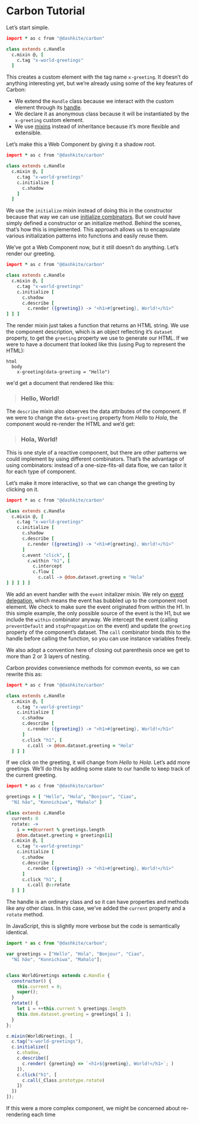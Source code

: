 # Carbon Tutorial

Let’s start simple.

```coffeescript
import * as c from "@dashkite/carbon"

class extends c.Handle
  c.mixin @, [
    c.tag "x-world-greetings"
  ]
```

This creates a custom element with the tag name `x-greeting`. It doesn’t do anything interesting yet, but we’re already using some of the key features of Carbon:

- We extend the `Handle` class because we interact with the custom element through its [handle][].
- We declare it as anonymous class because it will be instantiated by the `x-greeting` custom element.
- We use [mixins][] instead of inheritance because it’s more flexible and extensible.

Let’s make this a Web Component by giving it a shadow root.

```coffeescript
import * as c from "@dashkite/carbon"

class extends c.Handle
  c.mixin @, [
    c.tag "x-world-greetings"
    c.initialize [
      c.shadow
    ]
  ]
```

We use the `initialize` mixin instead of doing this in the constructor because that way we can use [initialize combinators][]. But we *could* have simply defined a constructor or an initialize method. Behind the scenes, that’s how this is implemented. This approach allows us to encapsulate various initialization patterns into functions and easily reuse them.

We’ve got a Web Component now, but it still doesn’t do anything. Let’s render our greeting.

```coffeescript
import * as c from "@dashkite/carbon"

class extends c.Handle
  c.mixin @, [
    c.tag "x-world-greetings"
    c.initialize [
      c.shadow
      c.describe [
        c.render ({greeting}) -> "<h1>#{greeting}, World!</h1>"
] ] ]
```

The render mixin just takes a function that returns an HTML string. We use the component description, which is an object reflecting it’s `dataset` property, to get the `greeting` property we use to generate our HTML. If we were to have a document that looked like this (using Pug to represent the HTML):

```pug
html
  body
    x-greeting(data-greeting = "Hello")
```

we'd get a document that rendered like this:

> ### Hello, World!

The `describe` mixin also observes the data attributes of the component. If we were to change the `data-greeting` property from _Hello_ to _Hola_, the component would re-render the HTML and we’d get:

> ### Hola, World!

This is one style of a reactive component, but there are other patterns we could implement by using different combinators. That’s the advantage of using combinators: instead of a one-size-fits-all data flow, we can tailor it for each type of component.

Let’s make it more interactive, so that we can change the greeting by clicking on it.

```coffeescript
import * as c from "@dashkite/carbon"

class extends c.Handle
  c.mixin @, [
    c.tag "x-world-greetings"
    c.initialize [
      c.shadow
      c.describe [
        c.render ({greeting}) -> "<h1>#{greeting}, World!</h1>"
      ]
      c.event "click", [
        c.within "h1", [
          c.intercept
          c.flow [
            c.call -> @dom.dataset.greeting = "Hola"
] ] ] ] ]
```

We add an event handler with the `event` initalizer mixin. We rely on [event delegation][], which means the event has bubbled up to the component root element. We check to make sure the event originated from within the H1. In this simple example, the only possible source of the event is the H1, but we include the `within` combinator anyway. We intercept the event (calling `preventDefault` and `stopPropagation` on the event) and update the `greeting` property of the component’s dataset. The `call` combinator binds *this* to the handle before calling the function, so you can use instance variables freely.

We also adopt a convention here of closing out parenthesis once we get to more than 2 or 3 layers of nesting.

Carbon provides convenience methods for common events, so we can rewrite this as:

```coffeescript
import * as c from "@dashkite/carbon"

class extends c.Handle
  c.mixin @, [
    c.tag "x-world-greetings"
    c.initialize [
      c.shadow
      c.describe [
        c.render ({greeting}) -> "<h1>#{greeting}, World!</h1>"
      ]
      c.click "h1", [
        c.call -> @dom.dataset.greeting = "Hola"
  ] ] ]
```

If we click on the greeting, it will change from _Hello_ to _Hola_. Let’s add more greetings. We’ll do this by adding some state to our handle to keep track of the current greeting.

```coffeescript
import * as c from "@dashkite/carbon"

greetings = [ "Hello", "Hola", "Bonjour", "Ciao",
  "Nǐ hǎo", "Konnichiwa", "Mahalo" ]

class extends c.Handle
  current: 0
  rotate: ->
    i = ++@current % greetings.length
    @dom.dataset.greeting = greetings[i]
  c.mixin @, [
    c.tag "x-world-greetings"
    c.initialize [
      c.shadow
      c.describe [
        c.render ({greeting}) -> "<h1>#{greeting}, World!</h1>"
      ]
      c.click "h1", [
        c.call @::rotate
  ] ] ]
```

The handle is an ordinary class and so it can have properties and methods like any other class. In this case, we’ve added the `current` property and a `rotate` method.

In JavaScript, this is slightly more verbose but the code is semantically identical.

```javascript
import * as c from "@dashkite/carbon";

var greetings = ["Hello", "Hola", "Bonjour", "Ciao",
  "Nǐ hǎo", "Konnichiwa", "Mahalo"];


class WorldGreetings extends c.Handle {
  constructor() {
    this.current = 0;
    super();
  }
  rotate() {
    let i = ++this.current % greetings.length
    this.dom.dataset.greeting = greetings[ i ];
  }
};

c.mixin(WorldGreetings, [
  c.tag("x-world-greetings"),
  c.initialize([
    c.shadow,
    c.describe([
      c.render( {greeting} => `<h1>${greeting}, World!</h1>`; )
    ]),
    c.click("h1", [
      c.call(_Class.prototype.rotate)
    ])
  ])
]);

```

If this were a more complex component, we might be concerned about re-rendering each time

[handle]: ./design-concepts.md#handle
[mixins]: ./design-concepts.md#mixins
[initialize combinators]: ./quick-reference.md#initialize-combinators
[event delegation]: https://davidwalsh.name/event-delegate
